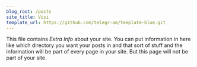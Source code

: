 ```yaml
---
blog_root: /posts
site_title: Visi
template_url: https://github.com/telegr-am/template-blue.git
---
```


This file contains _Extra Info_ about your site.  You can
put information in here like which directory you want your posts in
and that sort of stuff and the information will be part of every page
in your site.  But this page will not be part of your site.


